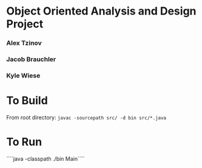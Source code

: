 <h1> Object Oriented Analysis and Design Project </h1>
<h3> Alex Tzinov </h3>
<h3> Jacob Brauchler </h3>
<h3> Kyle Wiese </h3>



<h1> To Build </h1>

From root directory:
````javac -sourcepath src/ -d bin src/*.java````

<h1> To Run </h1>
````java -classpath ./bin Main````
